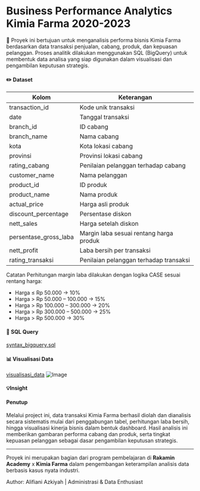 # Business Performance Analytics Kimia Farma 2020-2023

🚀 Proyek ini bertujuan untuk menganalisis performa bisnis Kimia Farma berdasarkan data transaksi penjualan, cabang, produk, dan kepuasan pelanggan. Proses analitik dilakukan menggunakan SQL (BigQuery) untuk membentuk data analisa yang siap digunakan dalam visualisasi dan pengambilan keputusan strategis.

#### ✏️ Dataset
| Kolom | Keterangan |
| ------ | ------ |
| transaction_id | Kode unik transaksi |
| date | Tanggal transaksi |
| branch_id | ID cabang |
| branch_name | Nama cabang |
| kota | Kota lokasi cabang |
| provinsi | Provinsi lokasi cabang |
| rating_cabang | Penilaian pelanggan terhadap cabang |
| customer_name | Nama pelanggan |
| product_id | ID produk |
| product_name | Nama produk |
| actual_price | Harga asli produk |
| discount_percentage | Persentase diskon |
| nett_sales | Harga setelah diskon |
| persentase_gross_laba | Margin laba sesuai rentang harga produk |
| nett_profit | Laba bersih per transaksi |
| rating_transaksi | Penilaian pelanggan terhadap transaksi |

Catatan
Perhitungan margin laba dilakukan dengan logika CASE sesuai rentang harga:
- Harga ≤ Rp 50.000 → 10%
- Harga > Rp 50.000 – 100.000 → 15%
- Harga > Rp 100.000 – 300.000 → 20%
- Harga > Rp 300.000 – 500.000 → 25%
- Harga > Rp 500.000 → 30%

#### 📓 SQL Query
[syntax_bigquery.sql](https://github.com/alifianiazkiyah/big-data-analytics-project/blob/main/sytax_bigquery)

#### 📊 Visualisasi Data
[visualisasi_data](https://lookerstudio.google.com/reporting/58484822-6eca-471a-a237-4f453f204482)
![Image](https://github.com/user-attachments/assets/39c77ce8-aefa-4e4c-9489-4dadab9d0718)

#### 💡Insight

#### Penutup
Melalui project ini, data transaksi Kimia Farma berhasil diolah dan dianalisis secara sistematis mulai dari penggabungan tabel, perhitungan laba bersih, hingga visualisasi kinerja bisnis dalam bentuk dashboard. Hasil analisis ini memberikan gambaran performa cabang dan produk, serta tingkat kepuasan pelanggan sebagai dasar pengambilan keputusan strategis.

---

Proyek ini merupakan bagian dari program pembelajaran di **Rakamin Academy** x **Kimia Farma** dalam pengembangan keterampilan analisis data berbasis kasus nyata industri.

Author:
Alifiani Azkiyah | Administrasi & Data Enthusiast
